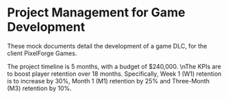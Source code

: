 # Project Management for Game Development
These mock documents detail the development of a game DLC, for the client PixelForge Games.

The project timeline is 5 months, with a budget of $240,000. \nThe KPIs are to boost player retention over 18 months. Specifically,
Week 1 (W1) retention is to increase by 30%,
Month 1 (M1) retention by 25% and
Three-Month (M3) retention by 10%.
